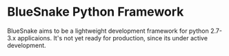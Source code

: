 # BlueSnake Python Framework

BlueSnake aims to be a lightweight development framework for python 2.7-3.x applicaions. It's not yet ready for production, since its under active development.